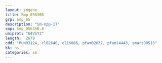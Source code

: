 ```yaml
---
layout: smgene
title: Smp_056360
grp: Smp_05
description: "Sm-npp-17"
smp: Smp_056360.8
uniprot: "G4VSY2"
length:  2679
cdd: "PLN03124, cl02640, cl16886, pfam02037, pfam14443, smart00513"
kk: ns
categories: sm
---
```

